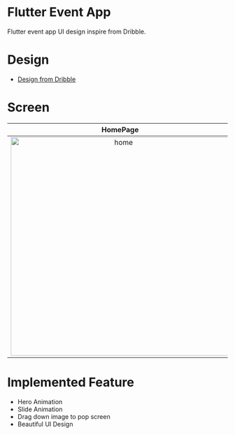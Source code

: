 # Flutter Event App

Flutter event app UI design inspire from Dribble.


# Design

- [Design from Dribble](https://dribbble.com/shots/10796226-Event-App)

# Screen

HomePage             |  Detail     
:-------------------------:|:-------------------------:
<img src="assets/screenshot1.png" alt="home" width="500"/>  |  <img src="assets/screenshot2.png" alt="Detail" width="500"/>

# Implemented Feature

- Hero Animation
- Slide Animation
- Drag down image to pop screen
- Beautiful UI Design


